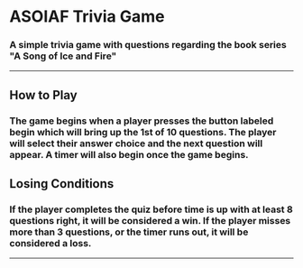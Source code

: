 # ASOIAF Trivia Game
### A simple trivia game with questions regarding the book series "A Song of Ice and Fire"
------
## How to Play
### The game begins when a player presses the button labeled begin which will bring up the 1st of 10 questions.  The player will select their answer choice and the next question will appear.  A timer will also begin once the game begins.
## Losing Conditions
### If the player completes the quiz before time is up with at least 8 questions right, it will be considered a win.  If the player misses more than 3 questions, or the timer runs out, it will be considered a loss.
------